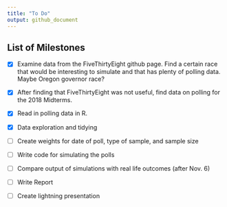 ```yaml
---
title: "To Do"
output: github_document
---
```


## List of Milestones

* [x] Examine data from the FiveThirtyEight github page. Find a certain race that would be interesting to simulate and that has plenty of polling data. Maybe Oregon governor race?

* [x] After finding that FiveThirtyEight was not useful, find data on polling for the 2018 Midterms.

* [x] Read in polling data in R.

* [x] Data exploration and tidying

* [ ] Create weights for date of poll, type of sample, and sample size

* [ ] Write code for simulating the polls

* [ ] Compare output of simulations with real life outcomes (after Nov. 6)

* [ ] Write Report

* [ ] Create lightning presentation
